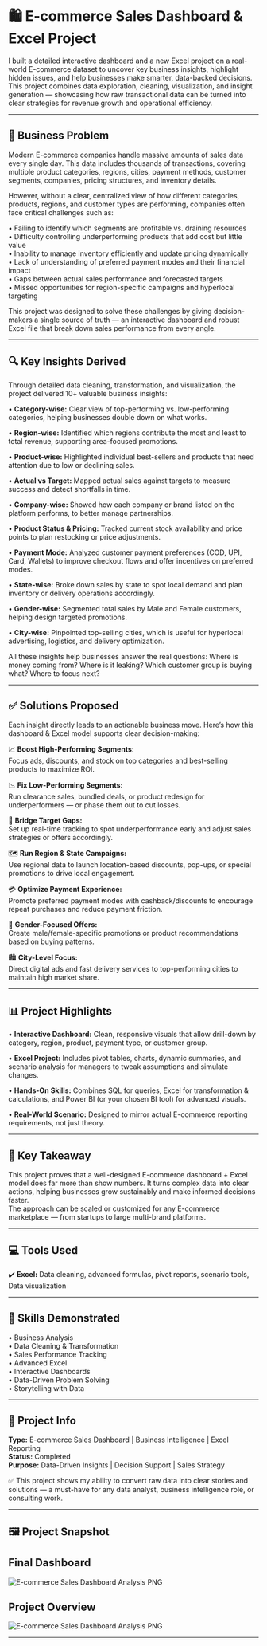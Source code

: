 # 🛍️ E-commerce Sales Dashboard & Excel Project

I built a detailed interactive dashboard and a new Excel project on a real-world E-commerce dataset to uncover key business insights, highlight hidden issues, and help businesses make smarter, data-backed decisions.  
This project combines data exploration, cleaning, visualization, and insight generation — showcasing how raw transactional data can be turned into clear strategies for revenue growth and operational efficiency.

---

## 📌 Business Problem

Modern E-commerce companies handle massive amounts of sales data every single day. This data includes thousands of transactions, covering multiple product categories, regions, cities, payment methods, customer segments, companies, pricing structures, and inventory details.

However, without a clear, centralized view of how different categories, products, regions, and customer types are performing, companies often face critical challenges such as:

• Failing to identify which segments are profitable vs. draining resources  
• Difficulty controlling underperforming products that add cost but little value  
• Inability to manage inventory efficiently and update pricing dynamically  
• Lack of understanding of preferred payment modes and their financial impact  
• Gaps between actual sales performance and forecasted targets  
• Missed opportunities for region-specific campaigns and hyperlocal targeting

This project was designed to solve these challenges by giving decision-makers a single source of truth — an interactive dashboard and robust Excel file that break down sales performance from every angle.

---

## 🔍 Key Insights Derived

Through detailed data cleaning, transformation, and visualization, the project delivered 10+ valuable business insights:

• **Category-wise:** Clear view of top-performing vs. low-performing categories, helping businesses double down on what works. 

• **Region-wise:** Identified which regions contribute the most and least to total revenue, supporting area-focused promotions.  

• **Product-wise:** Highlighted individual best-sellers and products that need attention due to low or declining sales.  

• **Actual vs Target:** Mapped actual sales against targets to measure success and detect shortfalls in time.  

• **Company-wise:** Showed how each company or brand listed on the platform performs, to better manage partnerships.  

• **Product Status & Pricing:** Tracked current stock availability and price points to plan restocking or price adjustments.  

• **Payment Mode:** Analyzed customer payment preferences (COD, UPI, Card, Wallets) to improve checkout flows and offer incentives on preferred modes. 

• **State-wise:** Broke down sales by state to spot local demand and plan inventory or delivery operations accordingly.  

• **Gender-wise:** Segmented total sales by Male and Female customers, helping design targeted promotions.  

• **City-wise:** Pinpointed top-selling cities, which is useful for hyperlocal advertising, logistics, and delivery optimization.

All these insights help businesses answer the real questions: Where is money coming from? Where is it leaking? Which customer group is buying what? Where to focus next?

---

## ✅ Solutions Proposed

Each insight directly leads to an actionable business move. Here’s how this dashboard & Excel model supports clear decision-making:

📈 **Boost High-Performing Segments:**  
Focus ads, discounts, and stock on top categories and best-selling products to maximize ROI.

📉 **Fix Low-Performing Segments:**  
Run clearance sales, bundled deals, or product redesign for underperformers — or phase them out to cut losses.

🎯 **Bridge Target Gaps:**  
Set up real-time tracking to spot underperformance early and adjust sales strategies or offers accordingly.

🗺️ **Run Region & State Campaigns:**  
Use regional data to launch location-based discounts, pop-ups, or special promotions to drive local engagement.

💳 **Optimize Payment Experience:**  
Promote preferred payment modes with cashback/discounts to encourage repeat purchases and reduce payment friction.

👥 **Gender-Focused Offers:**  
Create male/female-specific promotions or product recommendations based on buying patterns.

🏙️ **City-Level Focus:**  
Direct digital ads and fast delivery services to top-performing cities to maintain high market share.

---

## 📊 Project Highlights

• **Interactive Dashboard:** Clean, responsive visuals that allow drill-down by category, region, product, payment type, or customer group.  

• **Excel Project:** Includes pivot tables, charts, dynamic summaries, and scenario analysis for managers to tweak assumptions and simulate changes.

• **Hands-On Skills:** Combines SQL for queries, Excel for transformation & calculations, and Power BI (or your chosen BI tool) for advanced visuals.  

• **Real-World Scenario:** Designed to mirror actual E-commerce reporting requirements, not just theory.

---

## 🔑 Key Takeaway

This project proves that a well-designed E-commerce dashboard + Excel model does far more than show numbers. It turns complex data into clear actions, helping businesses grow sustainably and make informed decisions faster.  
The approach can be scaled or customized for any E-commerce marketplace — from startups to large multi-brand platforms.

---

## 💻 Tools Used

✔️ **Excel:** Data cleaning, advanced formulas, pivot reports, scenario tools, Data visualization

---

## 🌟 Skills Demonstrated

• Business Analysis  
• Data Cleaning & Transformation  
• Sales Performance Tracking  
• Advanced Excel  
• Interactive Dashboards  
• Data-Driven Problem Solving  
• Storytelling with Data

---

## 📁 Project Info

**Type:** E-commerce Sales Dashboard | Business Intelligence | Excel Reporting  
**Status:** Completed  
**Purpose:** Data-Driven Insights | Decision Support | Sales Strategy

✅ This project shows my ability to convert raw data into clear stories and solutions — a must-have for any data analyst, business intelligence role, or consulting work.

--- 

## 🖼️ Project Snapshot

## Final Dashboard
![E-commerce Sales Dashboard Analysis PNG](E-commerce%20Sales%20Dashboard%20Analysis.png)

## Project Overview
![E-commerce Sales Dashboard Analysis PNG](E-commerce%20Sales%20Dashboard%20Analysis1.png)

---
